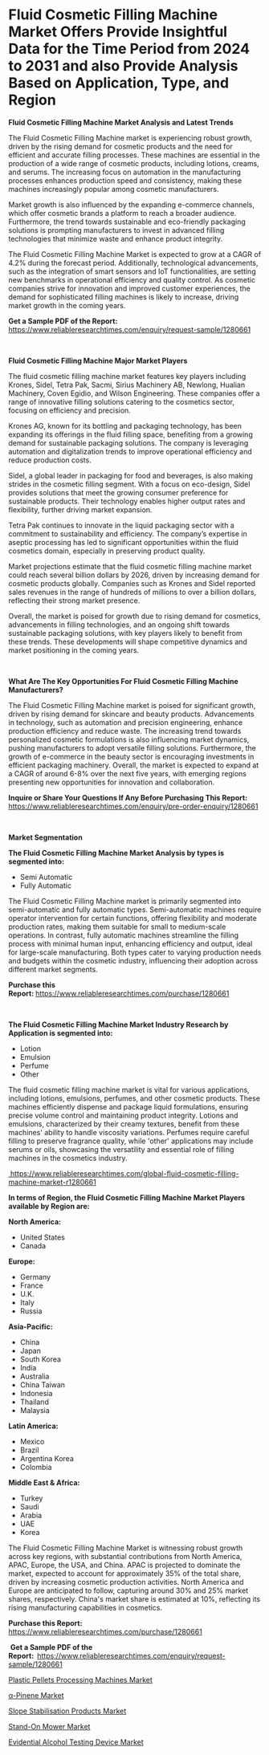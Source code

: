 <p><h1>Fluid Cosmetic Filling Machine Market Offers Provide Insightful Data for the Time Period from 2024 to 2031 and also Provide Analysis Based on Application, Type, and Region</h1></p><p><strong>Fluid Cosmetic Filling Machine Market Analysis and Latest Trends</strong></p>
<p><p>The Fluid Cosmetic Filling Machine market is experiencing robust growth, driven by the rising demand for cosmetic products and the need for efficient and accurate filling processes. These machines are essential in the production of a wide range of cosmetic products, including lotions, creams, and serums. The increasing focus on automation in the manufacturing processes enhances production speed and consistency, making these machines increasingly popular among cosmetic manufacturers.</p><p>Market growth is also influenced by the expanding e-commerce channels, which offer cosmetic brands a platform to reach a broader audience. Furthermore, the trend towards sustainable and eco-friendly packaging solutions is prompting manufacturers to invest in advanced filling technologies that minimize waste and enhance product integrity.</p><p>The Fluid Cosmetic Filling Machine Market is expected to grow at a CAGR of 4.2% during the forecast period. Additionally, technological advancements, such as the integration of smart sensors and IoT functionalities, are setting new benchmarks in operational efficiency and quality control. As cosmetic companies strive for innovation and improved customer experiences, the demand for sophisticated filling machines is likely to increase, driving market growth in the coming years.</p></p>
<p><strong>Get a Sample PDF of the Report:&nbsp;</strong> <a href="https://www.reliableresearchtimes.com/enquiry/request-sample/1280661?utm_campaign=1486&utm_medium=2&utm_source=Github&utm_content=ia&utm_term=12102024&utm_id=fluid-cosmetic-filling-machine">https://www.reliableresearchtimes.com/enquiry/request-sample/1280661</a></p>
<p>&nbsp;</p>
<p><strong>Fluid Cosmetic Filling Machine Major Market Players</strong></p>
<p><p>The fluid cosmetic filling machine market features key players including Krones, Sidel, Tetra Pak, Sacmi, Sirius Machinery AB, Newlong, Hualian Machinery, Coven Egidio, and Wilson Engineering. These companies offer a range of innovative filling solutions catering to the cosmetics sector, focusing on efficiency and precision.</p><p>Krones AG, known for its bottling and packaging technology, has been expanding its offerings in the fluid filling space, benefiting from a growing demand for sustainable packaging solutions. The company is leveraging automation and digitalization trends to improve operational efficiency and reduce production costs.</p><p>Sidel, a global leader in packaging for food and beverages, is also making strides in the cosmetic filling segment. With a focus on eco-design, Sidel provides solutions that meet the growing consumer preference for sustainable products. Their technology enables higher output rates and flexibility, further driving market expansion.</p><p>Tetra Pak continues to innovate in the liquid packaging sector with a commitment to sustainability and efficiency. The company’s expertise in aseptic processing has led to significant opportunities within the fluid cosmetics domain, especially in preserving product quality.</p><p>Market projections estimate that the fluid cosmetic filling machine market could reach several billion dollars by 2026, driven by increasing demand for cosmetic products globally. Companies such as Krones and Sidel reported sales revenues in the range of hundreds of millions to over a billion dollars, reflecting their strong market presence.</p><p>Overall, the market is poised for growth due to rising demand for cosmetics, advancements in filling technologies, and an ongoing shift towards sustainable packaging solutions, with key players likely to benefit from these trends. These developments will shape competitive dynamics and market positioning in the coming years.</p></p>
<p>&nbsp;</p>
<p><strong>What Are The Key Opportunities For Fluid Cosmetic Filling Machine Manufacturers?</strong></p>
<p><p>The Fluid Cosmetic Filling Machine market is poised for significant growth, driven by rising demand for skincare and beauty products. Advancements in technology, such as automation and precision engineering, enhance production efficiency and reduce waste. The increasing trend towards personalized cosmetic formulations is also influencing market dynamics, pushing manufacturers to adopt versatile filling solutions. Furthermore, the growth of e-commerce in the beauty sector is encouraging investments in efficient packaging machinery. Overall, the market is expected to expand at a CAGR of around 6-8% over the next five years, with emerging regions presenting new opportunities for innovation and collaboration.</p></p>
<p><strong>Inquire or Share Your Questions If Any Before Purchasing This Report:</strong> <a href="https://www.reliableresearchtimes.com/enquiry/pre-order-enquiry/1280661?utm_campaign=1486&utm_medium=2&utm_source=Github&utm_content=ia&utm_term=12102024&utm_id=fluid-cosmetic-filling-machine">https://www.reliableresearchtimes.com/enquiry/pre-order-enquiry/1280661</a></p>
<p>&nbsp;</p>
<p><strong>Market Segmentation</strong></p>
<p><strong>The Fluid Cosmetic Filling Machine Market Analysis by types is segmented into:</strong></p>
<p><ul><li>Semi Automatic</li><li>Fully Automatic</li></ul></p>
<p><p>The Fluid Cosmetic Filling Machine market is primarily segmented into semi-automatic and fully automatic types. Semi-automatic machines require operator intervention for certain functions, offering flexibility and moderate production rates, making them suitable for small to medium-scale operations. In contrast, fully automatic machines streamline the filling process with minimal human input, enhancing efficiency and output, ideal for large-scale manufacturing. Both types cater to varying production needs and budgets within the cosmetic industry, influencing their adoption across different market segments.</p></p>
<p><strong>Purchase this Report:&nbsp;</strong><a href="https://www.reliableresearchtimes.com/purchase/1280661?utm_campaign=1486&utm_medium=2&utm_source=Github&utm_content=ia&utm_term=12102024&utm_id=fluid-cosmetic-filling-machine">https://www.reliableresearchtimes.com/purchase/1280661</a></p>
<p>&nbsp;</p>
<p><strong>The Fluid Cosmetic Filling Machine Market Industry Research by Application is segmented into:</strong></p>
<p><ul><li>Lotion</li><li>Emulsion</li><li>Perfume</li><li>Other</li></ul></p>
<p><p>The fluid cosmetic filling machine market is vital for various applications, including lotions, emulsions, perfumes, and other cosmetic products. These machines efficiently dispense and package liquid formulations, ensuring precise volume control and maintaining product integrity. Lotions and emulsions, characterized by their creamy textures, benefit from these machines' ability to handle viscosity variations. Perfumes require careful filling to preserve fragrance quality, while 'other' applications may include serums or oils, showcasing the versatility and essential role of filling machines in the cosmetics industry.</p></p>
<p><a href="https://www.reliableresearchtimes.com/global-fluid-cosmetic-filling-machine-market-r1280661?utm_campaign=1486&utm_medium=2&utm_source=Github&utm_content=ia&utm_term=12102024&utm_id=fluid-cosmetic-filling-machine">&nbsp;https://www.reliableresearchtimes.com/global-fluid-cosmetic-filling-machine-market-r1280661</a></p>
<p><strong>In terms of Region, the Fluid Cosmetic Filling Machine Market Players available by Region are:</strong></p>
<p>
    <p> <strong> North America: </strong>
        <ul>
            <li>United States</li>
            <li>Canada</li>
        </ul>
        </p> 
    <p> <strong> Europe: </strong>
        <ul>
            <li>Germany</li>
            <li>France</li>
            <li>U.K.</li>
            <li>Italy</li>
            <li>Russia</li>
        </ul>
        </p> 
    <p> <strong> Asia-Pacific: </strong>
        <ul>
            <li>China</li>
            <li>Japan</li>
            <li>South Korea</li>
            <li>India</li>
            <li>Australia</li>
            <li>China Taiwan</li>
            <li>Indonesia</li>
            <li>Thailand</li>
            <li>Malaysia</li>
        </ul>
        </p> 
    <p> <strong> Latin America: </strong>
        <ul>
            <li>Mexico</li>
            <li>Brazil</li>
            <li>Argentina Korea</li>
            <li>Colombia</li>
        </ul>
        </p> 
    <p> <strong> Middle East & Africa: </strong>
        <ul>
            <li>Turkey</li>
            <li>Saudi</li>
            <li>Arabia</li>
            <li>UAE</li>
            <li>Korea</li>
        </ul>
    </p>
    </p>
<p><p>The Fluid Cosmetic Filling Machine Market is witnessing robust growth across key regions, with substantial contributions from North America, APAC, Europe, the USA, and China. APAC is projected to dominate the market, expected to account for approximately 35% of the total share, driven by increasing cosmetic production activities. North America and Europe are anticipated to follow, capturing around 30% and 25% market shares, respectively. China's market share is estimated at 10%, reflecting its rising manufacturing capabilities in cosmetics.</p></p>
<p><strong>Purchase this Report: </strong><a href="https://www.reliableresearchtimes.com/purchase/1280661?utm_campaign=1486&utm_medium=2&utm_source=Github&utm_content=ia&utm_term=12102024&utm_id=fluid-cosmetic-filling-machine">https://www.reliableresearchtimes.com/purchase/1280661</a></p>
<p>&nbsp;<strong>Get a Sample PDF of the Report:&nbsp;&nbsp;</strong><a href="https://www.reliableresearchtimes.com/enquiry/request-sample/1280661?utm_campaign=1486&utm_medium=2&utm_source=Github&utm_content=ia&utm_term=12102024&utm_id=fluid-cosmetic-filling-machine">https://www.reliableresearchtimes.com/enquiry/request-sample/1280661</a></p>
<p><strong></strong></p>
<p><p><a href="https://www.linkedin.com/pulse/plastic-pellets-processing-machines-industry-sector-market-dynamics-c97ke?utm_campaign=1486&utm_medium=2&utm_source=Github&utm_content=ia&utm_term=12102024&utm_id=fluid-cosmetic-filling-machine">Plastic Pellets Processing Machines Market</a></p><p><a href="https://github.com/JosephineMcguire65/Market-Research-Report-List-1/blob/main/a-pinene-market.md?utm_campaign=1486&utm_medium=2&utm_source=Github&utm_content=ia&utm_term=12102024&utm_id=fluid-cosmetic-filling-machine">α-Pinene Market</a></p><p><a href="https://github.com/YashRP12/Market-Research-Report-List-6/blob/main/slope-stabilisation-products-market.md?utm_campaign=1486&utm_medium=2&utm_source=Github&utm_content=ia&utm_term=12102024&utm_id=fluid-cosmetic-filling-machine">Slope Stabilisation Products Market</a></p><p><a href="https://www.linkedin.com/pulse/evaluating-global-stand-on-mower-market-trends-growth-opportunities-s7yhe?utm_campaign=1486&utm_medium=2&utm_source=Github&utm_content=ia&utm_term=12102024&utm_id=fluid-cosmetic-filling-machine">Stand-On Mower Market</a></p><p><a href="https://www.linkedin.com/pulse/evidential-alcohol-testing-device-market-evolution-future-outlook-zclpc?utm_campaign=1486&utm_medium=2&utm_source=Github&utm_content=ia&utm_term=12102024&utm_id=fluid-cosmetic-filling-machine">Evidential Alcohol Testing Device Market</a></p></p>